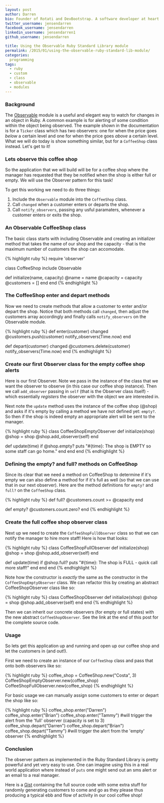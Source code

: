 ```yaml
---
layout: post
author: Darren
bio: Founder of Rotati and DevBootstrap. A software developer at heart who also loves spending time with his family - enjoying cycling, piano, reading and playing games with his daughter Sophia.
twitter_username: jensendarren
facebook_username: jensendarren
linkedin_username: jensendarren1
github_username: jensendarren

title: Using the Observable Ruby Standard Library module
permalink: /2015/01/using-the-observable-ruby-standard-lib-module/
categories:
  programming
tags:
  - ruby
  - custom
  - class
  - observable
  - modules
---
```


### Background

The [Observable](http://ruby-doc.org/stdlib-2.0.0/libdoc/observer/rdoc/Observable.html) module is a useful and elegant way to watch for changes in an object in Ruby. A common example is for alerting of some condition within the object being observed. The example shown in the documentation is for a `Ticker` class which has two observers: one for when the price goes _below_ a certain level and one for when the price goes _above_ a certain level. What we will do today is show something similar, but for a `CoffeeShop` class instead. Let's get to it!

### Lets observe this coffee shop

So the application that we will build will be for a coffee shop where the manager has requested that they be notified when the shop is either full or empty. We will use the Observer pattern for this task!

To get this working we need to do three things:

1. Include the `Observable` module into the `CoffeeShop` class.
2. Call `changed` when a customer enters or departs the shop.
3. Call `notify_observers`, passing any usful paramaters, whenever a customer enters or exits the shop.

### An Observable CoffeeShop class

The basic class starts with including Observable and creating an initializer method that takes the name of our shop and the capacity - that is the maximum number of customers the shop can accomodate.

{% highlight ruby %}
require 'observer'

class CoffeeShop
  include Observable

  def initialize(name, capacity)
    @name = name
    @capacity = capacity
    @customers = []
  end
end
{% endhighlight %}

### The CoffeeShop enter and depart methods

Now we need to create methods that allow a customer to enter and/or depart the shop. Notice that both methods call `changed`, then adjust the customers array accordingly and finally calls `notify_observers` on the Observable module.

{% highlight ruby %}
def enter(customer)
  changed
  @customers.push(customer)
  notify_observers(Time.now)
end

def depart(customer)
  changed
  @customers.delete(customer)
  notify_observers(Time.now)
end
{% endhighlight %}

### Create our first Observer class for the empty coffee shop alerts

Here is our first Observer. Note we pass in the instance of the class that we want the observer to observe (in this case our coffee shop instance). Then we call `add_observer` passing in `self` (that is the Observer class itself) - which essentially _registers_ the observer with the object we are interested in.

Next note the `update` method uses the instance of the coffee shop (@shop) and asks if it's empty by calling a method we have not defined yet: `empty?`. So then if the shop is indeed empty an appropriate alert will be sent to the manager.

{% highlight ruby %}
class CoffeeShopEmptyObserver
  def initialize(shop)
    @shop = shop
    @shop.add_observer(self)
  end

  def update(time)
    if @shop.empty?
      puts "#{time}: The shop is EMPTY so some staff can go home."
    end
  end
end
{% endhighlight %}

### Defining the empty? and full? methods on CoffeeShop

Since its clear that we need a method on CoffeeShop to determine if it's empty we can also define a method for if it's full as well (so that we can use that in our next observer). Here are the method definitions for `empty?` and `full?` on the `CoffeeShop` class.

{% highlight ruby %}
def full?
  @customers.count >= @capacity
end

def empty?
  @customers.count.zero?
end
{% endhighlight %}

### Create the full coffee shop observer class

Next up we need to create the `CoffeeShopFullObserver` class so that we can notify the manager to hire more staff! Here is how that looks:

{% highlight ruby %}
class CoffeeShopFullObserver
  def initialize(shop)
    @shop = shop
    @shop.add_observer(self)
  end

  def update(time)
    if @shop.full?
      puts "#{time}: The shop is FULL - quick call more staff!"
    end
  end
end
{% endhighlight %}

Note how the constructor is _exactly_ the same as the constructor in the `CoffeeShopEmptyObserver` class. We can refactor this by creating an abstract CoffeeShopObserver class like so:

{% highlight ruby %}
class CoffeeShopObserver
  def initialize(shop)
    @shop = shop
    @shop.add_observer(self)
  end
end
{% endhighlight %}

Then we can inherit our concrete observers (for empty or full states) with the new abstract `CoffeeShopObserver`. See the link at the end of this post for the complete source code.

### Usage

So lets get this application up and running and open up our coffee shop and let the customers in (and out!).

First we need to create an instance of our `CoffeeShop` class and pass that onto both observers like so:

{% highlight ruby %}
coffee_shop = CoffeeShop.new("Costa", 3)
CoffeeShopEmptyObserver.new(coffee_shop)
CoffeeShopFullObserver.new(coffee_shop)
{% endhighlight %}

For basic usage we can manually assign some customers to enter or depart the shop like so:

{% highlight ruby %}
coffee_shop.enter("Darren")
coffee_shop.enter("Brian")
coffee_shop.enter("Tammy") #will trigger the alert from the 'full' observer (capacity is set to 3)
coffee_shop.depart("Darren")
coffee_shop.depart("Brian")
coffee_shop.depart("Tammy") #will trigger the alert from the 'empty' observer
{% endhighlight %}

### Conclusion

The observer pattern as implemented in the Ruby Standard Library is pretty powerful and yet very easy to use. One can imagine using this in a real world application where instead of `puts` one might send out an sms alert or an email to a real manager.

Here is a [Gist](https://gist.github.com/jensendarren/e49c60596b7c7268e605) containing the full source code with some extra stuff for randomly generating customers to come and go as they please thus producing a typical ebb and flow of activity in our cool coffee shop!
